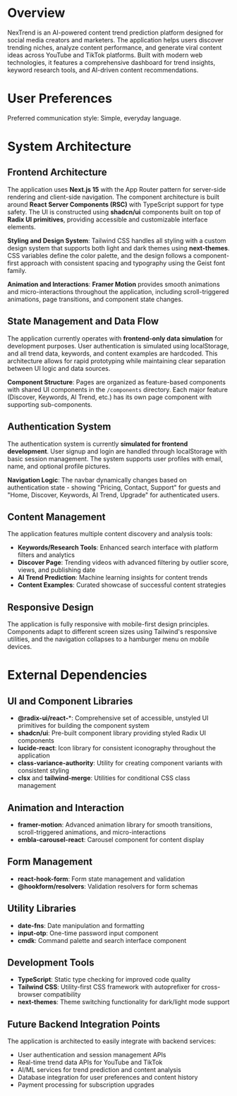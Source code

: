 # Overview

NexTrend is an AI-powered content trend prediction platform designed for social media creators and marketers. The application helps users discover trending niches, analyze content performance, and generate viral content ideas across YouTube and TikTok platforms. Built with modern web technologies, it features a comprehensive dashboard for trend insights, keyword research tools, and AI-driven content recommendations.

# User Preferences

Preferred communication style: Simple, everyday language.

# System Architecture

## Frontend Architecture
The application uses **Next.js 15** with the App Router pattern for server-side rendering and client-side navigation. The component architecture is built around **React Server Components (RSC)** with TypeScript support for type safety. The UI is constructed using **shadcn/ui** components built on top of **Radix UI primitives**, providing accessible and customizable interface elements.

**Styling and Design System**: Tailwind CSS handles all styling with a custom design system that supports both light and dark themes using **next-themes**. CSS variables define the color palette, and the design follows a component-first approach with consistent spacing and typography using the Geist font family.

**Animation and Interactions**: **Framer Motion** provides smooth animations and micro-interactions throughout the application, including scroll-triggered animations, page transitions, and component state changes.

## State Management and Data Flow
The application currently operates with **frontend-only data simulation** for development purposes. User authentication is simulated using localStorage, and all trend data, keywords, and content examples are hardcoded. This architecture allows for rapid prototyping while maintaining clear separation between UI logic and data sources.

**Component Structure**: Pages are organized as feature-based components with shared UI components in the `/components` directory. Each major feature (Discover, Keywords, AI Trend, etc.) has its own page component with supporting sub-components.

## Authentication System
The authentication system is currently **simulated for frontend development**. User signup and login are handled through localStorage with basic session management. The system supports user profiles with email, name, and optional profile pictures.

**Navigation Logic**: The navbar dynamically changes based on authentication state - showing "Pricing, Contact, Support" for guests and "Home, Discover, Keywords, AI Trend, Upgrade" for authenticated users.

## Content Management
The application features multiple content discovery and analysis tools:
- **Keywords/Research Tools**: Enhanced search interface with platform filters and analytics
- **Discover Page**: Trending videos with advanced filtering by outlier score, views, and publishing date
- **AI Trend Prediction**: Machine learning insights for content trends
- **Content Examples**: Curated showcase of successful content strategies

## Responsive Design
The application is fully responsive with mobile-first design principles. Components adapt to different screen sizes using Tailwind's responsive utilities, and the navigation collapses to a hamburger menu on mobile devices.

# External Dependencies

## UI and Component Libraries
- **@radix-ui/react-***: Comprehensive set of accessible, unstyled UI primitives for building the component system
- **shadcn/ui**: Pre-built component library providing styled Radix UI components
- **lucide-react**: Icon library for consistent iconography throughout the application
- **class-variance-authority**: Utility for creating component variants with consistent styling
- **clsx** and **tailwind-merge**: Utilities for conditional CSS class management

## Animation and Interaction
- **framer-motion**: Advanced animation library for smooth transitions, scroll-triggered animations, and micro-interactions
- **embla-carousel-react**: Carousel component for content display

## Form Management
- **react-hook-form**: Form state management and validation
- **@hookform/resolvers**: Validation resolvers for form schemas

## Utility Libraries
- **date-fns**: Date manipulation and formatting
- **input-otp**: One-time password input component
- **cmdk**: Command palette and search interface component

## Development Tools
- **TypeScript**: Static type checking for improved code quality
- **Tailwind CSS**: Utility-first CSS framework with autoprefixer for cross-browser compatibility
- **next-themes**: Theme switching functionality for dark/light mode support

## Future Backend Integration Points
The application is architected to easily integrate with backend services:
- User authentication and session management APIs
- Real-time trend data APIs for YouTube and TikTok
- AI/ML services for trend prediction and content analysis
- Database integration for user preferences and content history
- Payment processing for subscription upgrades